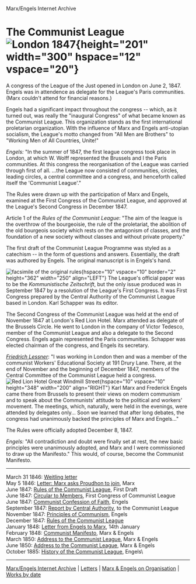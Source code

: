 Marx/Engels Internet Archive

# The Communist League ![London 1847](cl1.gif){height="201" width="300" hspace="12" vspace="20"}

A congress of the League of the Just opened in London on June 2, 1847.
Engels was in attendence as delegate for the League\'s Paris
communities. (Marx couldn\'t attend for financial reasons.)

Engels had a significant impact throughout the congress \-- which, as it
turned out, was really the \"inaugural Congress\" of what became known
as the Communist League. This organization stands as the first
international proletarian organization. With the influence of Marx and
Engels anti-utopian socialism, the League\'s motto changed from \"All
Men are Brothers\" to \"Working Men of All Countries, Unite!\"

*Engels:* \"In the summer of 1847, the first league congress took place
in London, at which W. Wolff represented the Brussels and I the Paris
communities. At this congress the reorganisation of the League was
carried through first of all. \...the League now consisted of
communities, circles, leading circles, a central committee and a
congress, and henceforth called itself the \'Communist League\'.\"

The Rules were drawn up with the participation of Marx and Engels,
examined at the First Congress of the Communist League, and approved at
the League\'s Second Congress in December 1847.

Article 1 of the *Rules of the Communist League*: \"The aim of the
league is the overthrow of the bourgeoisie, the rule of the proletariat,
the abolition of the old bourgeois society which rests on the antagonism
of classes, and the foundation of a new society without classes and
without private property.\"

The first draft of the Communist League Programme was styled as a
catechism \-- in the form of questions and answers. Essentially, the
draft was authored by Engels. The original manuscript is in Engels\'s
hand.

![facsimile of the original rules](cl2.gif){hspace="10" vspace="10"
border="2" height="362" width="250" align="LEFT"} The League\'s official
paper was to be the *Kommunistische Zeitschrift*, but the only issue
produced was in September 1847 by a resolution of the League\'s First
Congress. It was First Congress prepared by the Central Authority of the
Communist League based in London. Karl Schapper was its editor.

The Second Congress of the Communist League was held at the end of
November 1847 at London\'s Red Lion Hotel. Marx attended as delegate of
the Brussels Circle. He went to London in the company of Victor Tedesco,
member of the Communist League and also a delegate to the Second
Congress. Engels again represented the Paris communities. Schapper was
elected chairman of the congress, and Engels its secretary.

*[Friedrich
Lessner](../../../../../glossary/people/l/e.htm#lessner-fredrick)*: \"I
was working in London then and was a member of the communist Workers\'
Educational Society at 191 Drury Lane. There, at the end of November and
the beginning of December 1847, members of the Central Committee of the
Communist League held a congress. ![Red Lion Hotel Great Windmill
Street](cl3.gif){hspace="10" vspace="10" height="348" width="200"
align="RIGHT"} Karl Marx and Frederick Engels came there from Brussels
to present their views on modern communism and to speak about the
Communists\' attitude to the political and workers\' movement. The
meetings, which, naturally, were held in the evenings, were attended by
delegates only\... Soon we learned that after long debates, the congress
had unanimously backed the principles of Marx and Engels\...\"

The Rules were officially adopted December 8, 1847.

*Engels:* \"All contradiction and doubt were finally set at rest, the
new basic principles were unanimously adopted, and Marx and I were
commissioned to draw up the Manifesto.\" This would, of course, become
the Communist Manifesto.

------------------------------------------------------------------------

March 31 1846: [Weitling letter](1846let1.htm)\
May 5 1846: [Letter: Marx asks Proudhon to
join](../../1846/letters/46_05_05.htm), Marx\
June 1847: [Rules of the Communist League](rules_draft.htm), First
Draft\
June 1847: [Circular to Members](circular.htm), First Congress of
Communist League\
June 1847: [Communist Confession of Faith](../../1847/06/09.htm),
Engels\
September 1847: [Report by Central Authority](report.htm), to the
Communist League\
November 1847: [Principles of Communism](../../1847/11/prin-com.htm),
Engels\
December 1847: [Rules of the Communist League](rules.htm)\
January 1848: [Letter from Engels to
Marx](../../1848/letters/48_01_14.htm), 14th January\
February 1848: [Communist
Manifesto](../../1848/communist-manifesto/index.htm), Marx & Engels\
March 1850: [Address to the Communist League](1850-ad1.htm), Marx &
Engels\
June 1850: [Address to the Communist League](1850-ad2.htm), Marx &
Engels\
October 1885: [History of the Communist League](1885hist.htm), Engels\

------------------------------------------------------------------------

[Marx/Engels Internet Archive](../../../index.htm) \|
[Letters](../letters/index.htm) \| [Marx & Engels on
Organisation](../../subject/organisation/index.htm) \| [Works by
date](../../date/index.htm)
